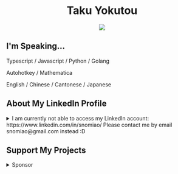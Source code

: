<div style="text-align: center">
  
# Taku Yokutou

<!-- since 2024-12-05 -->
![](https://komarev.com/ghpvc/?username=snomiao)

</div>


## I'm Speaking...

Typescript / Javascript / Python / Golang

Autohotkey / Mathematica

English / Chinese / Cantonese / Japanese

## About My LinkedIn Profile

<details>
<summary>
I am currently not able to access my LinkedIn account: https://www.linkedin.com/in/snomiao/
Please contact me by email snomiao@gmail.com instead :D
</summary>
  
![image](https://github.com/user-attachments/assets/5a994c1e-d777-49ce-8ab8-317e406f0cbf)

</details>

## Support My Projects

<details>
<summary>
Sponsor
</summary>

- Wise, Paypal, Alipay: snomiao@gmail.com
- BTC: (MAINTAINING)
- ETH: 0xdC2EeCe11a9e09c8db921989e54b30375446e49E
- Monero: 48VK3d9LHcdiHPvwfxbGFB6VQg9zS6Y8F3YDZr3tti3tE6XmSc7HVrnTT9wTZcZjPw5AntN7QEZV2VWa1LWCRe278nYUtSg

</details>
